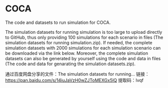 # COCA
The code and datasets to run simulation for COCA. 

The simulation datasets for running simulation is too large to upload directly to GitHub, thus only providing 100 simulations for each scenario in files (The simulation datasets for running simulation.zip). If needed, the complete simulation datasets with 2000 simulations for each simulation scenario can be downloaded via the link below. Moreover, the complete simulation datasets can also be generated by yourself using the code and data in files (The code and data for genarating the simulation datasets.zip).

通过百度网盘分享的文件：The simulation datasets for running...
链接：https://pan.baidu.com/s/14iuJaVzH0wZJToMEXGx5lQ 
提取码：lvqf
